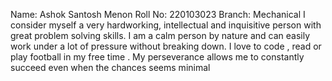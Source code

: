 Name: Ashok Santosh Menon
Roll No: 220103023
Branch: Mechanical
I consider myself a very hardworking, intellectual and inquisitive person with great problem solving skills. I am a calm person by nature and can easily work under a lot of pressure without breaking down. I love to code , read or play football in my free time . My perseverance allows me to constantly succeed even when the chances seems minimal 
